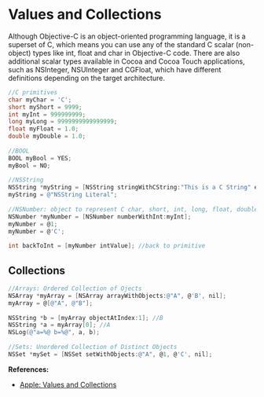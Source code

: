 # Values and Collections
Although Objective-C is an object-oriented programming language, it is a superset of C, which means you can use any of the standard C scalar (non-object) types like int, float and char in Objective-C code. There are also additional scalar types available in Cocoa and Cocoa Touch applications, such as NSInteger, NSUInteger and CGFloat, which have different definitions depending on the target architecture.
```objectivec
//C primitives
char myChar = 'C';
short myShort = 9999;
int myInt = 999999999;
long myLong = 9999999999999999;
float myFloat = 1.0;
double myDouble = 1.0;
        
//BOOL
BOOL myBool = YES;
myBool = NO;
        
//NSString
NSString *myString = [NSString stringWithCString:"This is a C String" encoding:NSUTF8StringEncoding];
myString = @"NSString Literal";
        
//NSNumber: object to represent C char, short, int, long, float, double
NSNumber *myNumber = [NSNumber numberWithInt:myInt];
myNumber = @1;
myNumber = @'C';
        
int backToInt = [myNumber intValue]; //back to primitive
```

## Collections
```objectivec
//Arrays: Ordered Collection of Ojects
NSArray *myArray = [NSArray arrayWithObjects:@"A", @'B', nil];
myArray = @[@"A", @"B"];
        
NSString *b = [myArray objectAtIndex:1]; //B
NSString *a = myArray[0]; //A
NSLog(@"a=%@ b=%@", a, b);
        
//Sets: Unordered Collection of Distinct Objects
NSSet *mySet = [NSSet setWithObjects:@"A", @1, @'C', nil];
```

**References:**
* [Apple: Values and Collections](https://developer.apple.com/library/mac/documentation/Cocoa/Conceptual/ProgrammingWithObjectiveC/FoundationTypesandCollections/FoundationTypesandCollections.html#//apple_ref/doc/uid/TP40011210-CH7-SW1)
